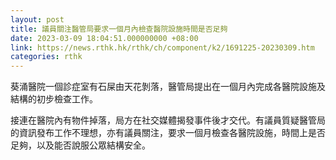 ```yaml
---
layout: post
title: 議員關注醫管局要求一個月內檢查醫院設施時間是否足夠
date: 2023-03-09 18:04:51.000000000 +08:00
link: https://news.rthk.hk/rthk/ch/component/k2/1691225-20230309.htm
categories: rthk
---
```


葵涌醫院一個診症室有石屎由天花剝落，醫管局提出在一個月內完成各醫院設施及結構的初步檢查工作。

接連在醫院內有物件掉落，局方在社交媒體揭發事件後才交代。有議員質疑醫管局的資訊發布工作不理想，亦有議員關注，要求一個月檢查各醫院設施，時間上是否足夠，以及能否說服公眾結構安全。
